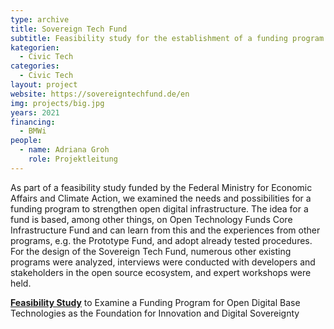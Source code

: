 ```yaml
---
type: archive
title: Sovereign Tech Fund
subtitle: Feasibility study for the establishment of a funding program
kategorien:
  - Civic Tech
categories:
  - Civic Tech
layout: project
website: https://sovereigntechfund.de/en
img: projects/big.jpg
years: 2021
financing:
  - BMWi
people:
  - name: Adriana Groh
    role: Projektleitung
---
```


As part of a feasibility study funded by the Federal Ministry for Economic Affairs and Climate Action, we examined the needs and possibilities for a funding program to strengthen open digital infrastructure. The idea for a fund is based, among other things, on Open Technology Funds Core Infrastructure Fund and can learn from this and the experiences from other programs, e.g. the Prototype Fund, and adopt already tested procedures. For the design of the Sovereign Tech Fund, numerous other existing programs were analyzed, interviews were conducted with developers and stakeholders in the open source ecosystem, and expert workshops were held.

**[Feasibility Study](https://sovereigntechfund.de/SovereignTechFund_Machbarkeitsstudie_en.pdf)** to Examine a Funding Program for Open Digital Base Technologies as the Foundation for Innovation and Digital Sovereignty
